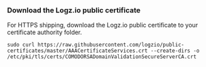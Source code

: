 ### Download the Logz.io public certificate

For HTTPS shipping, download the Logz.io public certificate to your certificate authority folder.


```shell
sudo curl https://raw.githubusercontent.com/logzio/public-certificates/master/AAACertificateServices.crt --create-dirs -o /etc/pki/tls/certs/COMODORSADomainValidationSecureServerCA.crt
```